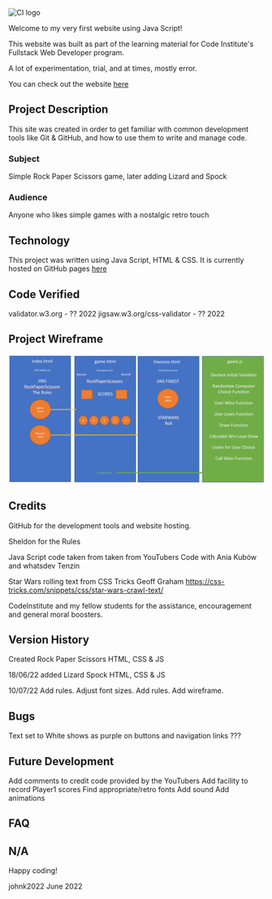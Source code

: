 ![CI logo](https://codeinstitute.s3.amazonaws.com/fullstack/ci_logo_small.png)

Welcome to my very first website using Java Script!

This website was built as part of the learning material for Code Institute's Fullstack Web Developer program.

A lot of experimentation, trial, and at times, mostly error.  

You can check out the website [here](https://github.com/johnk2022/Project-Jin)

## Project Description

This site was created in order to get familiar with common development tools like Git & GitHub, and how to use them to write and manage code. 

### Subject

Simple Rock Paper Scissors game, later adding Lizard and Spock

### Audience

Anyone who likes simple games with a nostalgic retro touch


## Technology

This project was written using Java Script, HTML & CSS.  It is currently hosted on GitHub pages 
[here](https://github.com/johnk2022/Project-Jin)



## Code Verified
validator.w3.org - ?? 2022
jigsaw.w3.org/css-validator - ?? 2022

## Project Wireframe
![JinWireframe.png](JinWireframe.png)



## Credits

GitHub for the development tools and website hosting.

Sheldon for the Rules

Java Script code taken from taken from YouTubers Code with Ania Kubów and whatsdev Tenzin

Star Wars rolling text from CSS Tricks Geoff Graham https://css-tricks.com/snippets/css/star-wars-crawl-text/

CodeInstitute and my fellow students for the assistance, encouragement and general moral boosters.

## Version History
Created Rock Paper Scissors HTML, CSS & JS

18/06/22 added Lizard Spock HTML, CSS & JS

10/07/22 Add rules.  Adjust font sizes. Add rules. Add wireframe.


## Bugs
Text set to White shows as purple on buttons and navigation links ???


## Future Development
Add comments to credit code provided by the YouTubers
Add facility to record Player1 scores
Find appropriate/retro fonts
Add sound
Add animations

## FAQ 
N/A
---

Happy coding!

johnk2022
June 2022